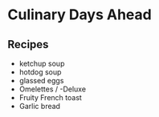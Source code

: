 # Culinary Days Ahead

## Recipes

- ketchup soup
- hotdog soup
- glassed eggs
- Omelettes / -Deluxe
- Fruity French toast
- Garlic bread
